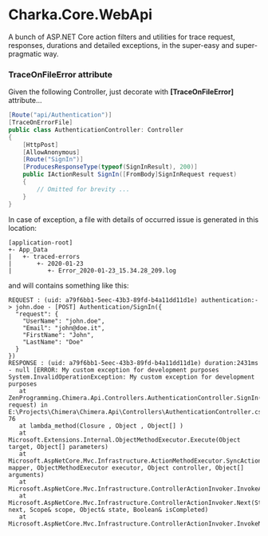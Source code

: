 Charka.Core.WebApi
===

A bunch of ASP.NET Core action filters and utilities for trace request, responses, durations and detailed exceptions, in the super-easy and super-pragmatic way.

### TraceOnFileError attribute

Given the following Controller, just decorate with **[TraceOnFileError]** attribute...

```csharp
[Route("api/Authentication")]
[TraceOnErrorFile]
public class AuthenticationController: Controller
{
	[HttpPost]
	[AllowAnonymous]
	[Route("SignIn")]
	[ProducesResponseType(typeof(SignInResult), 200)]
	public IActionResult SignIn([FromBody]SignInRequest request)
	{
		// Omitted for brevity ...	  
	}		
}
```

In case of exception, a file with details of occurred issue is generated in this location:

```
[application-root]
+- App_Data
|   +- traced-errors
|       +- 2020-01-23
|          +- Error_2020-01-23_15.34.28_209.log
```

and will contains something like this:

```
REQUEST : (uid: a79f6bb1-5eec-43b3-89fd-b4a11dd11d1e) authentication:-> john.doe - [POST] Authentication/SignIn({
  "request": {
    "UserName": "john.doe",
    "Email": "john@doe.it",
    "FirstName": "John",
    "LastName": "Doe"
  }
})
RESPONSE : (uid: a79f6bb1-5eec-43b3-89fd-b4a11dd11d1e) duration:2431ms - null [ERROR: My custom exception for development purposes
System.InvalidOperationException: My custom exception for development purposes
   at ZenProgramming.Chimera.Api.Controllers.AuthenticationController.SignIn(SignInRequest request) in E:\Projects\Chimera\Chimera.Api\Controllers\AuthenticationController.cs:line 76
   at lambda_method(Closure , Object , Object[] )
   at Microsoft.Extensions.Internal.ObjectMethodExecutor.Execute(Object target, Object[] parameters)
   at Microsoft.AspNetCore.Mvc.Infrastructure.ActionMethodExecutor.SyncActionResultExecutor.Execute(IActionResultTypeMapper mapper, ObjectMethodExecutor executor, Object controller, Object[] arguments)
   at Microsoft.AspNetCore.Mvc.Infrastructure.ControllerActionInvoker.InvokeActionMethodAsync()
   at Microsoft.AspNetCore.Mvc.Infrastructure.ControllerActionInvoker.Next(State& next, Scope& scope, Object& state, Boolean& isCompleted)
   at Microsoft.AspNetCore.Mvc.Infrastructure.ControllerActionInvoker.InvokeNextActionFilterAsync()]
```